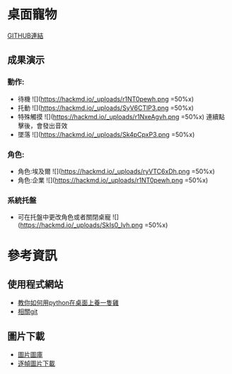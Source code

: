 # 桌面寵物
[GITHUB連結](https://github.com/1014lin/Desktop-Pet)
## 成果演示
### 動作:
- 待機
![](https://hackmd.io/_uploads/r1NT0pewh.png =50%x)
- 托動
![](https://hackmd.io/_uploads/SyV6CTlP3.png =50%x)
- 特殊觸摸
![](https://hackmd.io/_uploads/r1NxeAgvh.png =50%x)
連續點擊後，會發出音效
- 墜落
![](https://hackmd.io/_uploads/Sk4pCpxP3.png =50%x)
### 角色:
- 角色:埃及爾
![](https://hackmd.io/_uploads/ryVTC6xDh.png =50%x)
- 角色:企業
![](https://hackmd.io/_uploads/r1NT0pewh.png =50%x)
### 系統托盤
- 可在托盤中更改角色或者關閉桌寵
![](https://hackmd.io/_uploads/SkIs0_lvh.png =50%x)
# 參考資訊
## 使用程式網站
- [教你如何用python在桌面上養一隻雞 ](https://youtu.be/_gqB07GqrC8)
- [相關git](https://github.com/GenoDice125/Desktop-Chicken-Pet)
## 圖片下載
- [圖片圖庫](https://github.com/Pelom777/AzurLaneSD?fbclid=IwAR0z132dS_lWuiL3SKpVQJDdnS11rGfMZ-xLhbzzgxj-e6P8qr_ckYmg6TQ_aem_th_AbrsdIQIs53Kt0HqBqgKIWJbWEfIzIjQIYyXgqBy99e8lxKWM24xGkVTdDQjeGvh63o)
- [逐幀圖片下載](https://naganeko.pages.dev/chibi-gif/)


